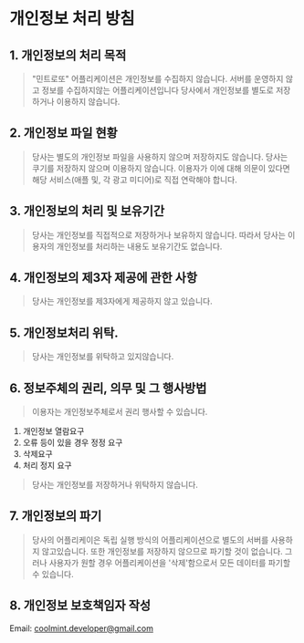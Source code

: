 # 개인정보 처리 방침

## 1. 개인정보의 처리 목적

> "민트로또" 어플리케이션은 개인정보를 수집하지 않습니다. 서버를 운영하지 않고 정보를 수집하지않는 어플리케이션입니다
> 당사에서 개인정보를 별도로 저장하거나 이용하지 않습니다. 

## 2. 개인정보 파일 현황

> 당사는 별도의 개인정보 파일을 사용하지 않으며 저장하지도 않습니다.
> 당사는 쿠기를 저장하지 않으며 이용하지 않습니다.
> 이용자가 이에 대해 의문이 있다면 해당 서비스(애플 및, 각 광고 미디어)로 직접 연락해야 합니다.

## 3. 개인정보의 처리 및 보유기간

> 당사는 개인정보를 직접적으로 저장하거나 보유하지 않습니다. 
> 따라서 당사는 이용자의 개인정보를 처리하는 내용도 보유기간도 없습니다.

## 4. 개인정보의 제3자 제공에 관한 사항

> 당사는 개인정보를 제3자에게 제공하지 않고 있습니다.

## 5. 개인정보처리 위탁.

> 당사는 개인정보를 위탁하고 있지않습니다.

## 6. 정보주체의 권리, 의무 및 그 행사방법

> 이용자는 개인정보주체로서 권리 행사할 수 있습니다.

1) 개인정보 열람요구  
2) 오류 등이 있을 경우 정정 요구  
3) 삭제요구  
4) 처리 정지 요구   
   
> 당사는 개인정보를 저장하거나 위탁하지 않습니다.

## 7. 개인정보의 파기

> 당사의 어플리케이은 독립 실행 방식의 어플리케이션으로 별도의 서버를 사용하지 않고있습니다.
>    또한 개인정보를 저장하지 않으므로 파기할 것이 없습니다.
>    그러나 사용자가 원할 경우 어플리케이션을 '삭제'함으로서 모든 데이터를 파기할 수 있습니다.

## 8. 개인정보  보호책임자 작성

   Email: coolmint.developer@gmail.com
